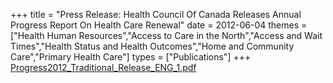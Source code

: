 +++
title = "Press Release: Health Council Of Canada Releases Annual Progress Report On Health Care Renewal"
date = 2012-06-04
themes = ["Health Human Resources","Access to Care in the North","Access and Wait Times","Health Status and Health Outcomes","Home and Community Care","Primary Health Care"]
types = ["Publications"]
+++
[Progress2012_Traditional_Release_ENG_1.pdf](/files/Progress2012_Traditional_Release_ENG_1.pdf)
